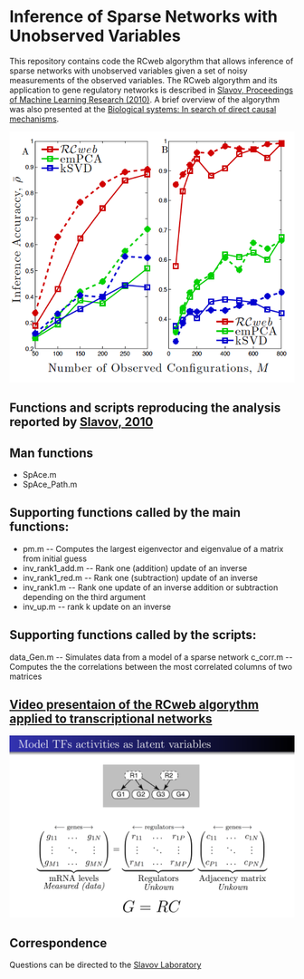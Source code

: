 # Inference of Sparse Networks with Unobserved Variables



This repository contains code the RCweb algorythm that allows inference of sparse networks with unobserved variables given a set of noisy measurements of the observed variables.  The RCweb algorythm and its application to gene regulatory networks is described in [Slavov, Proceedings of Machine Learning Research (2010)](http://proceedings.mlr.press/v9/slavov10a.html). A brief overview of the algorythm was also presented at the [Biological systems: In search of direct causal mechanisms](https://youtu.be/P0-_gDUNikc).



![Comparing the performance of different methods for network inference](Figs/Sparse-network-inference.png)


## Functions and scripts reproducing the analysis reported by [Slavov, 2010](https://arxiv.org/abs/1406.0193)

## Man functions 
* SpAce.m
* SpAce_Path.m


## Supporting functions called by the main functions:
* pm.m -- Computes the largest eigenvector and eigenvalue of a matrix from initial guess 		
* inv_rank1_add.m -- Rank one (addition) update of an inverse 
* inv_rank1_red.m -- Rank one (subtraction) update of an inverse 	
* inv_rank1.m  -- Rank one update of an inverse addition or subtraction depending on the third argument 	
* inv_up.m	-- rank k update on an inverse 			


## Supporting functions called by the scripts:
data_Gen.m -- Simulates data from a model of a sparse network 
c_corr.m  -- Computes the the correlations between the most correlated columns of two matrices 		



## [Video presentaion of the RCweb algorythm applied to transcriptional networks](https://youtu.be/P0-_gDUNikc?t=4550)

![Inference of gene regulatroy networks](Figs/Inference-of-gene-regulatroy-networks.png)



## Correspondence
Questions can be directed to the [Slavov Laboratory](http://slavovlab.net/)  
